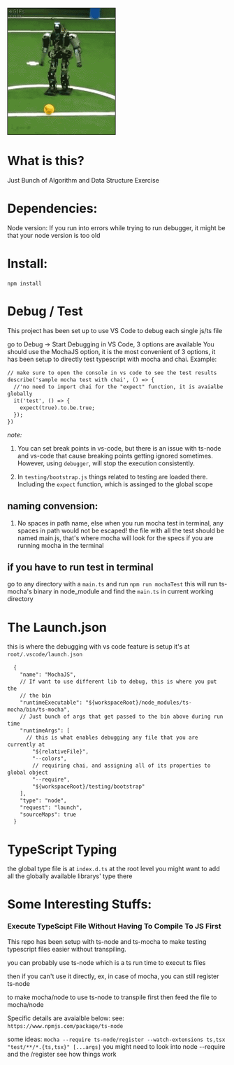 ![Better algorithm, better robot](./robot.gif)
# What is this?
Just Bunch of Algorithm and Data Structure Exercise

# Dependencies:
Node version:
If you run into errors while trying to run debugger, it might be that your node version is too old

# Install:
`npm install`

# Debug / Test
This project has been set up to use VS Code to debug each single js/ts file 

go to Debug -> Start Debugging in VS Code, 3 options are available
You should use the MochaJS option, it is the most convenient of 3 options, it has been setup to directly test typescript with mocha and chai.
Example:
```
// make sure to open the console in vs code to see the test results
describe('sample mocha test with chai', () => {
  //'no need to import chai for the "expect" function, it is avaialbe globally
  it('test', () => {
    expect(true).to.be.true;
  });
})
```
*note:*
1) You can set break points in vs-code, but there is an issue with ts-node and vs-code that cause breaking points getting ignored sometimes.
  However, using `debugger`, will stop the execution consistently.

2) In `testing/bootstrap.js` things related to testing are loaded there.
Including the `expect` function, which is assinged to the global scope

## naming convension:
1) No spaces in path name, else when you run mocha test in terminal, any spaces in path would not
be escaped!
the file with all the test should be named main.js, that's where mocha will look for the specs if you
are running mocha in the terminal

## if you have to run test in terminal
go to any directory with a `main.ts` and run `npm run mochaTest`
this will run ts-mocha's binary in node_module and find the `main.ts` in current working directory

# The Launch.json

this is where the debugging with vs code feature is setup 
it's at `root/.vscode/launch.json`
```
  {
    "name": "MochaJS",
    // If want to use different lib to debug, this is where you put the
    // the bin
    "runtimeExecutable": "${workspaceRoot}/node_modules/ts-mocha/bin/ts-mocha",
    // Just bunch of args that get passed to the bin above during run time
    "runtimeArgs": [
      // this is what enables debugging any file that you are currently at
        "${relativeFile}",
        "--colors",
        // requiring chai, and assigning all of its properties to global object
        "--require",
        "${workspaceRoot}/testing/bootstrap"
    ],
    "type": "node",
    "request": "launch",
    "sourceMaps": true
  }
```

# TypeScript Typing

the global type file is at `index.d.ts` at the root level
you might want to add all the globally available librarys' type there

# Some Interesting Stuffs:
### Execute TypeScipt File Without Having To Compile To JS First

This repo has been setup with ts-node and ts-mocha to make testing typescript files easier without transpiling.

you can probably use ts-node which is a ts run time to execut ts files

then if you can't use it directly, ex, in case of mocha, you can still register ts-node

to make mocha/node to use ts-node to transpile first then feed the file to mocha/node

Specific details are avaialble below:
see: `https://www.npmjs.com/package/ts-node`

some ideas:
`mocha --require ts-node/register --watch-extensions ts,tsx "test/**/*.{ts,tsx}" [...args]`
you might need to look into node --require and the /register see how things work